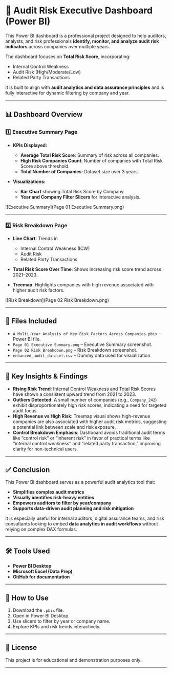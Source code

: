 
# 🧾 Audit Risk Executive Dashboard (Power BI)

This Power BI dashboard is a professional project designed to help auditors, analysts, and risk professionals **identify, monitor, and analyze audit risk indicators** across companies over multiple years.

The dashboard focuses on **Total Risk Score**, incorporating:
- Internal Control Weakness
- Audit Risk (High/Moderate/Low)
- Related Party Transactions

It is built to align with **audit analytics and data assurance principles** and is fully interactive for dynamic filtering by company and year.

---

## 📊 Dashboard Overview

### 1️⃣ Executive Summary Page

- **KPIs Displayed:**
  - **Average Total Risk Score**: Summary of risk across all companies.
  - **High Risk Companies Count**: Number of companies with Total Risk Score above threshold.
  - **Total Number of Companies**: Dataset size over 3 years.

- **Visualizations:**
  - **Bar Chart** showing Total Risk Score by Company.
  - **Year and Company Filter Slicers** for interactive analysis.

![Executive Summary](Page 01 Executive Summary.png)

---

### 2️⃣ Risk Breakdown Page

- **Line Chart**: Trends in
  - Internal Control Weakness (ICW)
  - Audit Risk
  - Related Party Transactions

- **Total Risk Score Over Time**: Shows increasing risk score trend across 2021–2023.

- **Treemap**: Highlights companies with high revenue associated with higher audit risk factors.

![Risk Breakdown](Page 02 Risk Breakdown.png)

---

## 📁 Files Included

- `A Multi-Year Analysis of Key Risk Factors Across Companies.pbix` – Power BI file.
- `Page 01 Executive Summary.png` – Executive Summary screenshot.
- `Page 02 Risk Breakdown.png` – Risk Breakdown screenshot.
- `enhanced_audit_dataset.csv` – Dummy data used for visualization.

---

## 🎯 Key Insights & Findings

- **Rising Risk Trend**: Internal Control Weakness and Total Risk Scores have shown a consistent upward trend from 2021 to 2023.
- **Outliers Detected**: A small number of companies (e.g., `Company_242`) exhibit disproportionately high risk scores, indicating a need for targeted audit focus.
- **High Revenue vs High Risk**: Treemap visual shows high-revenue companies are also associated with higher audit risk metrics, suggesting a potential link between scale and risk exposure.
- **Control Breakdown Emphasis**: Dashboard avoids traditional audit terms like “control risk” or “inherent risk” in favor of practical terms like “internal control weakness” and “related party transaction,” improving clarity for non-technical users.

---

## ✅ Conclusion

This Power BI dashboard serves as a powerful audit analytics tool that:
- **Simplifies complex audit metrics**
- **Visually identifies risk-heavy entities**
- **Empowers auditors to filter by year/company**
- **Supports data-driven audit planning and risk mitigation**

It is especially useful for internal auditors, digital assurance teams, and risk consultants looking to embed **data analytics in audit workflows** without relying on complex DAX formulas.

---

## 🛠 Tools Used

- **Power BI Desktop**
- **Microsoft Excel (Data Prep)**
- **GitHub for documentation**

---


## 📌 How to Use

1. Download the `.pbix` file.
2. Open in Power BI Desktop.
3. Use slicers to filter by year or company name.
4. Explore KPIs and risk trends interactively.

---

## 📜 License

This project is for educational and demonstration purposes only.

---


